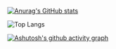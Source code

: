[![Anurag's GitHub stats](https://github-readme-stats.vercel.app/api?username=tanvx-training)](https://github.com/anuraghazra/github-readme-stats)

![Top Langs](https://github-readme-stats.vercel.app/api/top-langs/?username=tanvx-training&size_weight=0.5&count_weight=0.5)

[![Ashutosh's github activity graph](https://github-readme-activity-graph.vercel.app/graph?username=tanvx-training&theme=dracula)](https://github.com/ashutosh00710/github-readme-activity-graph)
